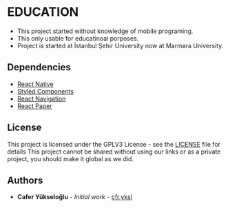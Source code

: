 # EDUCATION
* This project started without knowledge of mobile programing.
* This only usable for educatinoal porposes.
* Project is started at İstanbul Şehir University now at Marmara University.

## Dependencies
* [React Native](https://reactnative.dev)
* [Styled Components](https://styled-components.com)
* [React Navigation](https://reactnavigation.org)
* [React Paper](https://callstack.github.io/react-native-paper/)

## License

This project is licensed under the GPLV3 License - see the [LICENSE](LICENSE) file for details
This project cannot be shared without using our links or as a private project, you should make it global as we did.

## Authors

* **Cafer Yükseloğlu** - *Initial work* - [cfr.yksl](https://github.com/samuhay/)
